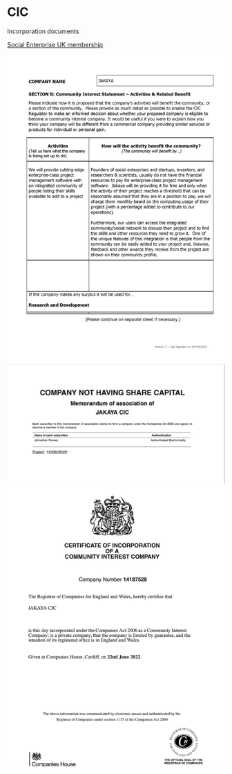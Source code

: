 # CIC
Incorporation documents

[Social Enterprise UK membership](https://seuk.my.site.com/directory/s/detail/0012I00002iNjlXQAS)

![Community Interest Statement](https://github.com/Jakaya/CIC/blob/main/Community%20Interest%20Statement%20-%20Activities%20%26%20Related%20Benefit%20(CIC-36).jpg)
![Memorandum of Association](https://github.com/Jakaya/CIC/blob/63a82b08617d17eb6a6c46a26bb0dc5c430d6954/Memorandum%20of%20Association.jpeg)
![Certificate of Incorporation](https://github.com/Jakaya/CIC/blob/main/Jakaya%20CIC%20-%20Certificate%20of%20Incorporation.jpg)
